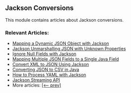 ## Jackson Conversions

This module contains articles about Jackson conversions.

### Relevant Articles:
- [Mapping a Dynamic JSON Object with Jackson](https://www.baeldung.com/jackson-mapping-dynamic-object)
- [Jackson Unmarshalling JSON with Unknown Properties](https://www.baeldung.com/jackson-deserialize-json-unknown-properties)
- [Ignore Null Fields with Jackson](https://www.baeldung.com/jackson-ignore-null-fields)
- [Mapping Multiple JSON Fields to a Single Java Field](https://www.baeldung.com/json-multiple-fields-single-java-field)
- [Convert XML to JSON Using Jackson](https://www.baeldung.com/jackson-convert-xml-json)
- [Converting JSON to CSV in Java](https://www.baeldung.com/java-converting-json-to-csv)
- [How to Process YAML with Jackson](https://www.baeldung.com/jackson-yaml)
- [Jackson Streaming API](https://www.baeldung.com/jackson-streaming-api)
- More articles: [[<-- prev]](../jackson-conversions)
